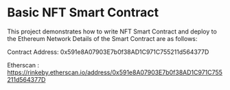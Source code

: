# Basic NFT Smart Contract

This project demonstrates how to write NFT Smart Contract and deploy to the Ethereum Network
Details of the Smart Contract are as follows:

Contract Address: 0x591e8A07903E7b0f38AD1C971C755211d564377D

Etherscan : https://rinkeby.etherscan.io/address/0x591e8A07903E7b0f38AD1C971C755211d564377D
